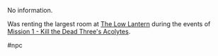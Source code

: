 No information.  

Was renting the largest room at [The Low Lantern](Locations/The%20Low%20Lantern.md) during the events of [Mission 1 - Kill the Dead Three's Acolytes](Campaign%20Log/Mission%201%20-%20Kill%20the%20Dead%20Three's%20Acolytes.md).

#npc